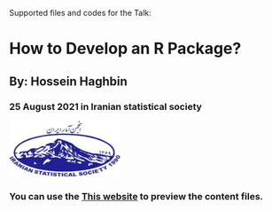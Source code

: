 Supported files and codes for the Talk:
# How to Develop an R Package?
## By: Hossein Haghbin
### 25 August 2021 in Iranian statistical society 
<img src="img/ISS-Logo.jpg" alt="Diffrent perspective of objects." width="200" height="100">

### You can use the [This website](https://haghbinh.github.io/DevRpack/) to preview the content files.

